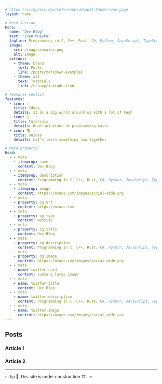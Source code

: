```yaml
---
# https://vitepress.dev/reference/default-theme-home-page
layout: home

# Hero section
hero:
  name: "Dev Blog"
  text: "Ivan Muzyka"
  tagline: Programming in C, C++, Rust, C#, Python, JavaScript, TypeScript
  image:
    src: /images/avatar.png
    alt: Image
  actions:
    - theme: brand
      text: Posts
      link: /posts/markdown-examples
    - theme: alt
      text: Tutorials
      link: /csharp/introduction

# Features section
features:
  - icon: 💡
    title: Ideas
    details: It is a big world around us with a lot of tech
  - icon: 🧩
    title: Tutorials
    details: Read solutions of programming tasks
  - icon: 📚
    title: Guides
    details: Let's learn something new together

# Meta property
head:
  - - meta
    - itemprop: name
      content: Dev Blog
  - - meta
    - itemprop: description
      content: Programming in C, C++, Rust, C#, Python, JavaScript, TypeScript
  - - meta
    - itemprop: image
      content: https://mvano.com/images/social-wide.png
  - - meta
    - property: og:url
      content: https://mvano.com
  - - meta
    - property: og:type
      content: website
  - - meta
    - property: og:title
      content: Dev Blog
  - - meta
    - property: og:description
      content: Programming in C, C++, Rust, C#, Python, JavaScript, TypeScript
  - - meta
    - property: og:image
      content: https://mvano.com/images/social-wide.png
  - - meta
    - name: twitter:card
      content: summary_large_image
  - - meta
    - name: twitter:title
      content: Dev Blog
  - - meta
    - name: twitter:description
      content: Programming in C, C++, Rust, C#, Python, JavaScript, TypeScript
  - - meta
    - name: twitter:image
      content: https://mvano.com/images/social-wide.png
---
```


## Posts

### Article 1

### Article 2

---

::: tip
🚧 This site is under construction 🏗️.
:::
